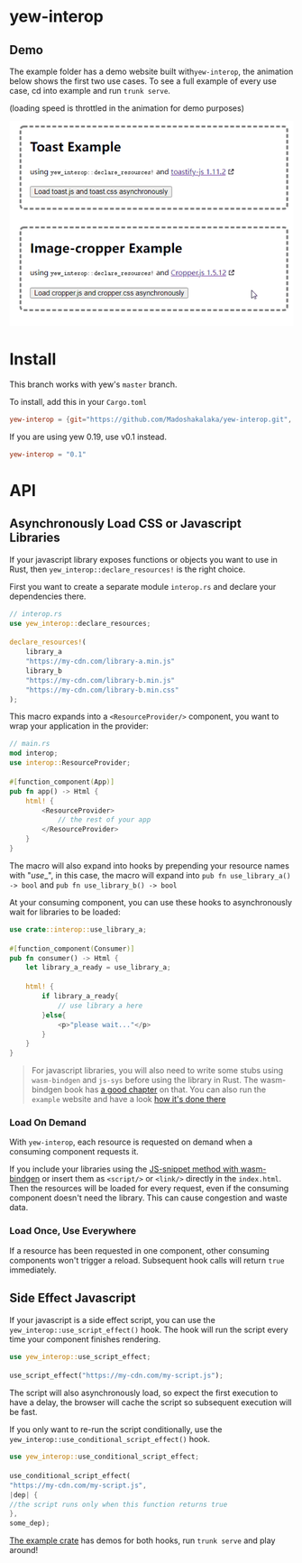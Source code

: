 # yew-interop

## Demo

The example folder has a demo website built with`yew-interop`,
the animation below shows the first two use cases.
To see a full example of every use case,
cd into example and run `trunk serve`.

(loading speed is throttled in the animation for demo purposes)

![yew interop demo](https://raw.githubusercontent.com/Madoshakalaka/warehouse/master/images/yew-interop-demo.gif)

# Install

This branch works with yew's `master` branch.

To install, add this in your `Cargo.toml`

```toml
yew-interop = {git="https://github.com/Madoshakalaka/yew-interop.git", branch="master"}
```

If you are using yew 0.19, use v0.1 instead.

```toml
yew-interop = "0.1"
```

# API

## Asynchronously Load CSS or Javascript Libraries

If your javascript library exposes functions or objects you want to use in Rust,
then `yew_interop::declare_resources!` is the right choice.

First you want to create a separate module `interop.rs` and declare your dependencies there.

```rust
// interop.rs
use yew_interop::declare_resources;

declare_resources!(
    library_a
    "https://my-cdn.com/library-a.min.js"
    library_b
    "https://my-cdn.com/library-b.min.js"
    "https://my-cdn.com/library-b.min.css"
);
```

This macro expands into a `<ResourceProvider/>` component, you want to wrap your application in the provider:

```rust
// main.rs
mod interop;
use interop::ResourceProvider;

#[function_component(App)]
pub fn app() -> Html {
    html! {
        <ResourceProvider>
            // the rest of your app
        </ResourceProvider>
    }
}
```

The macro will also expand into hooks by prepending your resource names with "_use__", in this case,
the macro will expand into `pub fn use_library_a() -> bool` and `pub fn use_library_b() -> bool`

At your consuming component, you can use these hooks to asynchronously wait for libraries to be loaded:

```rust
use crate::interop::use_library_a;

#[function_component(Consumer)]
pub fn consumer() -> Html {
    let library_a_ready = use_library_a;

    html! {
        if library_a_ready{
            // use library a here
        }else{
            <p>"please wait..."</p>
        }
    }
}
```

>For javascript libraries,
you will also need to write some stubs using `wasm-bindgen` and `js-sys` before using the library in Rust.
The wasm-bindgen book has [a good chapter](https://rustwasm.github.io/wasm-bindgen/examples/import-js.html) on that.
You can also run the `example` website and have a look [how it's done there](https://github.com/Madoshakalaka/yew-interop/blob/master/example/src/interop.rs)


### Load On Demand

With `yew-interop`, each resource is requested on demand when a consuming component requests it.

If you include your libraries using the
[JS-snippet method with wasm-bindgen](https://rustwasm.github.io/wasm-bindgen/reference/js-snippets.html)
or insert them as `<script/>` or `<link/>` directly in the `index.html`. Then the resources will be loaded
for every request, even if the consuming component doesn't need the library. This can cause congestion and
waste data.


### Load Once, Use Everywhere

If a resource has been requested in one component,
other consuming components won't trigger a reload.
Subsequent hook calls will return `true` immediately.

## Side Effect Javascript

If your javascript is a side effect script, you can use the `yew_interop::use_script_effect()` hook.
The hook will run the script every time your component finishes rendering.

```rust
use yew_interop::use_script_effect;

use_script_effect("https://my-cdn.com/my-script.js");
```

The script will also asynchronously load,
so expect the first execution to have a delay,
the browser will cache the script so subsequent execution will be fast.

If you only want to re-run the script conditionally, use the `yew_interop::use_conditional_script_effect()` hook.

```rust
use yew_interop::use_conditional_script_effect;

use_conditional_script_effect(
"https://my-cdn.com/my-script.js",
|dep| {
//the script runs only when this function returns true
},
some_dep);
```

[The example crate](https://github.com/Madoshakalaka/yew-interop/tree/master/example) has demos for both hooks, run `trunk serve` and play around!
